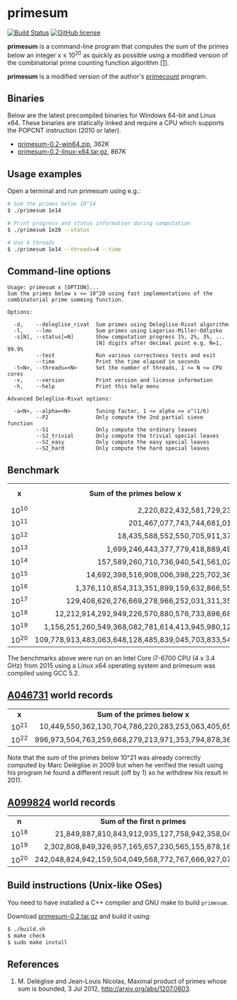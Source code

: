 primesum
========
[![Build Status](https://travis-ci.org/kimwalisch/primesum.svg)](https://travis-ci.org/kimwalisch/primesum)
[![GitHub license](https://img.shields.io/badge/license-BSD%202-blue.svg)](https://github.com/kimwalisch/primesum/blob/master/COPYING)

**primesum** is a command-line program that computes the sum of the
primes below an integer x&nbsp;≤&nbsp;10<sup>20</sup> as quickly as
possible using a modified version of the combinatorial prime counting
function algorithm <a href="#references">[1]</a>.

**primesum** is a modified version of the author's
[primecount](https://github.com/kimwalisch/primecount) program.

Binaries
--------
Below are the latest precompiled binaries for Windows 64-bit and Linux x64.
These binaries are statically linked and require a CPU which supports the
POPCNT instruction (2010 or later).

* [primesum-0.2-win64.zip](https://dl.bintray.com/kimwalisch/primesum/primesum-0.2-win64.zip), 362K
* [primesum-0.2-linux-x64.tar.gz](https://dl.bintray.com/kimwalisch/primesum/primesum-0.2-linux-x64.tar.gz), 867K

Usage examples
--------------
Open a terminal and run primesum using e.g.:
```sh
# Sum the primes below 10^14
$ ./primesum 1e14

# Print progress and status information during computation
$ ./primesum 1e20 --status

# Use 4 threads
$ ./primesum 1e14 --threads=4 --time
```

Command-line options
--------------------
```
Usage: primesum x [OPTION]...
Sum the primes below x <= 10^20 using fast implementations of the
combinatorial prime summing function.

Options:

  -d,    --deleglise_rivat  Sum primes using Deleglise-Rivat algorithm
  -l,    --lmo              Sum primes using Lagarias-Miller-Odlyzko
  -s[N], --status[=N]       Show computation progress 1%, 2%, 3%, ...
                            [N] digits after decimal point e.g. N=1, 99.9%
         --test             Run various correctness tests and exit
         --time             Print the time elapsed in seconds
  -t<N>, --threads=<N>      Set the number of threads, 1 <= N <= CPU cores
  -v,    --version          Print version and license information
  -h,    --help             Print this help menu

Advanced Deleglise-Rivat options:

  -a<N>, --alpha=<N>        Tuning factor, 1 <= alpha <= x^(1/6)
         --P2               Only compute the 2nd partial sieve function
         --S1               Only compute the ordinary leaves
         --S2_trivial       Only compute the trivial special leaves
         --S2_easy          Only compute the easy special leaves
         --S2_hard          Only compute the hard special leaves
```

Benchmark
---------
<table>
  <tr align="center">
    <td><b>x</b></td>
    <td><b>Sum of the primes below x</b></td>
    <td><b>Time elapsed</b></td>
  </tr>
  <tr align="right">
    <td>10<sup>10</sup></td>
    <td>2,220,822,432,581,729,238</td>
    <td>0.02s</td>
  </tr>
  </tr>
  <tr align="right">
    <td>10<sup>11</sup></td>
    <td>201,467,077,743,744,681,014</td>
    <td>0.03s</td>
  </tr>
  </tr>
  <tr align="right">
    <td>10<sup>12</sup></td>
    <td>18,435,588,552,550,705,911,377</td>
    <td>0.04s</td>
  </tr>
  </tr>
  <tr align="right">
    <td>10<sup>13</sup></td>
    <td>1,699,246,443,377,779,418,889,494</td>
    <td>0.13s</td>
  </tr>
  </tr>
  <tr align="right">
    <td>10<sup>14</sup></td>
    <td>157,589,260,710,736,940,541,561,021</td>
    <td>0.44s</td>
  </tr>
  <tr align="right">
    <td>10<sup>15</sup></td>
    <td>14,692,398,516,908,006,398,225,702,366</td>
    <td>1.36s</td>
  </tr>
  <tr align="right">
    <td>10<sup>16</sup></td>
    <td>1,376,110,854,313,351,899,159,632,866,552</td>
    <td>5.03s</td>
  </tr>
  <tr align="right">
    <td>10<sup>17</sup></td>
    <td>129,408,626,276,669,278,966,252,031,311,350</td>
    <td>24.05s</td>
  </tr>
  <tr align="right">
  <td>10<sup>18</sup></td>
  <td>12,212,914,292,949,226,570,880,576,733,896,687</td>
    <td>110.96s</td>
  </tr>
  <tr align="right">
  <td>10<sup>19</sup></td>
  <td>1,156,251,260,549,368,082,781,614,413,945,980,126</td>
    <td>438.50s</td>
  </tr>
  <tr align="right">
  <td>10<sup>20</sup></td>
  <td>109,778,913,483,063,648,128,485,839,045,703,833,541</td>
    <td>1909.077s</td>
  </tr>
</table>

The benchmarks above were run on an Intel Core i7-6700 CPU (4 x 3.4 GHz) from
2015 using a Linux x64 operating system and primesum was compiled using
GCC 5.2.

[A046731](https://oeis.org/A046731) world records
-------------------------------------------------

<table>
  <tr align="center">
    <td><b>x</b></td>
    <td><b>Sum of the primes below x</b></td>
  </tr>
  </tr>
  <tr align="right">
    <td>10<sup>21</sup></td>
    <td>10,449,550,362,130,704,786,220,283,253,063,405,651,965</td>
  </tr>
  </tr>
  <tr align="right">
    <td>10<sup>22</sup></td>
    <td>996,973,504,763,259,668,279,213,971,353,794,878,368,213</td>
  </tr>
</table>

Note that the sum of the primes below 10^21 was already correctly
computed by Marc Deléglise in 2009 but when he verified the result
using his program he found a different result (off by 1) so he
withdrew his result in 2011.

[A099824](https://oeis.org/A099824) world records
-------------------------------------------------

<table>
  <tr align="center">
    <td><b>n</b></td>
    <td><b>Sum of the first n primes</b></td>
  </tr>
  </tr>
  <tr align="right">
    <td>10<sup>18</sup></td>
    <td>21,849,887,810,843,912,935,127,758,942,358,047,227</td>
  </tr>
  <tr align="right">
    <td>10<sup>19</sup></td>
    <td>2,302,808,849,326,957,165,657,230,565,155,878,163,277</td>
  </tr>
  <tr align="right">
    <td>10<sup>20</sup></td>
    <td>242,048,824,942,159,504,049,568,772,767,666,927,073,373</td>
  </tr>
</table>

Build instructions (Unix-like OSes)
-----------------------------------
You need to have installed a C++ compiler and GNU make to build ```primesum```.

Download
[primesum-0.2.tar.gz](https://dl.bintray.com/kimwalisch/primesum/primesum-0.2.tar.gz)
and build it using:

```sh
$ ./build.sh
$ make check
$ sudo make install
```

References
----------
1. M. Deléglise and Jean-Louis Nicolas, Maximal product of primes whose sum is bounded, 3 Jul 2012, http://arxiv.org/abs/1207.0603.
